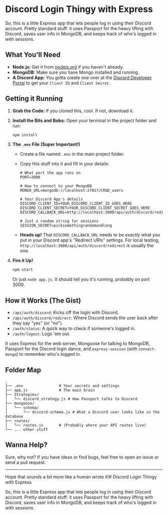 # Discord Login Thingy with Express

So, this is a little Express app that lets people log in using their Discord account. Pretty standard stuff: it uses Passport for the heavy lifting with Discord, saves user info in MongoDB, and keeps track of who's logged in with sessions.

## What You'll Need

*   **Node.js:** Get it from [nodejs.org](https://nodejs.org/) if you haven't already.
*   **MongoDB:** Make sure you have Mongo installed and running.
*   **A Discord App:** You gotta create one over at the [Discord Developer Portal](https://discord.com/developers/applications) to get your `Client ID` and `Client Secret`.

## Getting it Running

1.  **Grab the Code:**
    If you cloned this, cool. If not, download it.
2.  **Install the Bits and Bobs:**
    Open your terminal in the project folder and run:
    ```bash
    npm install
    ```
3.  **The `.env` File (Super Important!)**
    *   Create a file named `.env` in the main project folder.
    *   Copy this stuff into it and fill in your details:

        ```env
        # What port the app runs on
        PORT=3000

        # How to connect to your MongoDB
        MONGO_URL=mongodb://localhost:27017/CRUD_users

        # Your Discord App's details
        DISCORD_CLIENT_ID=YOUR_DISCORD_CLIENT_ID_GOES_HERE
        DISCORD_CLIENT_SECRET=YOUR_DISCORD_CLIENT_SECRET_GOES_HERE
        DISCORD_CALLBACK_URL=http://localhost:3000/api/auth/discord/redirect

        # Just a random string for sessions
        SESSION_SECRET=picksomethingrandomandlong
        ```
    *   **Heads up!** That `DISCORD_CALLBACK_URL` needs to be *exactly* what you put in your Discord app's "Redirect URIs" settings. For local testing, `http://localhost:3000/api/auth/discord/redirect` is usually the one.

4.  **Fire it Up!**
    ```bash
    npm start
    ```
    Or just `node app.js`. It should tell you it's running, probably on port 3000.

## How it Works (The Gist)

*   `/api/auth/discord`: Kicks off the login with Discord.
*   `/api/auth/discord/redirect`: Where Discord sends the user back after they say "yes" (or "no").
*   `/auth/status`: A quick way to check if someone's logged in.
*   `/auth/logout`: Logs 'em out.

It uses Express for the web server, Mongoose for talking to MongoDB, Passport for the Discord login dance, and `express-session` (with `connect-mongo`) to remember who's logged in.

## Folder Map

```
.
├── .env                # Your secrets and settings
├── app.js              # The main brain
├── Strategies/
│   └── discord_strategy.js # How Passport talks to Discord
├── mongoose/
│   └── schema/
│       └── discord-schema.js # What a Discord user looks like in the database
├── routes/
│   └── routes.js       # (Probably where your API routes live)
└── ... other stuff
```

## Wanna Help?

Sure, why not? If you have ideas or find bugs, feel free to open an issue or send a pull request.

---

Hope that sounds a bit more like a human wrote it!# Discord Login Thingy with Express

So, this is a little Express app that lets people log in using their Discord account. Pretty standard stuff: it uses Passport for the heavy lifting with Discord, saves user info in MongoDB, and keeps track of who's logged in with sessions.

